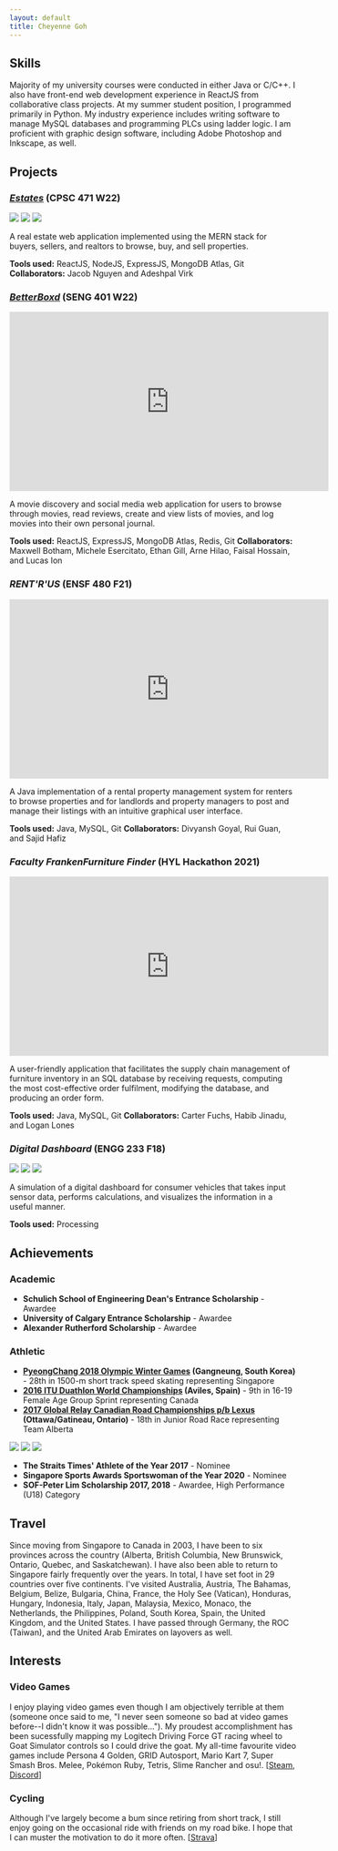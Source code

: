 ```yaml
---
layout: default
title: Cheyenne Goh
---
```


## Skills
Majority of my university courses were conducted in either Java or C/C++. I also have front-end web development experience in ReactJS from collaborative class projects. At my summer student position, I programmed primarily in Python. My industry experience includes writing software to manage MySQL databases and programming PLCs using ladder logic. I am proficient with graphic design software, including Adobe Photoshop and Inkscape, as well.

## Projects

### *[Estates](https://estatesdomain.herokuapp.com)* (CPSC 471 W22)

<div class ="estatesSlide">
<img src="/assets/images/estates1.jpg">
<img src="/assets/images/estates2.jpg">
<img src="/assets/images/estates3.jpg">
</div>

A real estate web application implemented using the MERN stack for buyers, sellers, and realtors to browse, buy, and sell properties.

**Tools used:** ReactJS, NodeJS, ExpressJS, MongoDB Atlas, Git
**Collaborators:** Jacob Nguyen and Adeshpal Virk

### *[BetterBoxd](http://34.123.193.204:3000)* (SENG 401 W22)

<div class="videoWrapper">
<iframe width="560" height="315" src="https://www.youtube.com/embed/FmugQjqy9NM" title="YouTube video player" frameborder="0" allow="accelerometer; autoplay; clipboard-write; encrypted-media; gyroscope; picture-in-picture" allowfullscreen></iframe>
</div>

A movie discovery and social media web application for users to browse through movies, read reviews, create and view lists of movies, and log movies into their own personal journal.

**Tools used:** ReactJS, ExpressJS, MongoDB Atlas, Redis, Git
**Collaborators:** Maxwell Botham, Michele Esercitato, Ethan Gill, Arne Hilao, Faisal Hossain, and Lucas Ion

### *RENT'R'US* (ENSF 480 F21)

<div class="videoWrapper">
<iframe width="560" height="315" src="https://www.youtube.com/embed/Zij8uwpPohE" title="YouTube video player" frameborder="0" allow="accelerometer; autoplay; clipboard-write; encrypted-media; gyroscope; picture-in-picture" allowfullscreen></iframe>
</div>

A Java implementation of a rental property management system for renters to browse properties and for landlords and property managers to post and manage their listings with an intuitive graphical user interface.

**Tools used:** Java, MySQL, Git
**Collaborators:** Divyansh Goyal, Rui Guan, and Sajid Hafiz


### *Faculty FrankenFurniture Finder* (HYL Hackathon 2021)

<div class="videoWrapper">
<iframe width="560" height="315" src="https://www.youtube.com/embed/Wybm1jC9huU" title="YouTube video player" frameborder="0" allow="accelerometer; autoplay; clipboard-write; encrypted-media; gyroscope; picture-in-picture" allowfullscreen></iframe>
</div>

A user-friendly application that facilitates the supply chain management of furniture inventory in an SQL database by receiving requests, computing the most cost-effective order fulfilment, modifying the database, and producing an order form.

**Tools used:** Java, MySQL, Git
**Collaborators:** Carter Fuchs, Habib Jinadu, and Logan Lones

### *Digital Dashboard* (ENGG 233 F18)

<div class ="digitalDashboardSlide">
<img src="/assets/images/digitaldashboard1.png">
<img src="/assets/images/digitaldashboard2.png">
<img src="/assets/images/digitaldashboard3.png">
</div>

A simulation of a digital dashboard for consumer vehicles that takes input sensor data, performs calculations, and visualizes the information in a useful manner.

**Tools used:** Processing

## Achievements

### Academic

- **Schulich School of Engineering Dean's Entrance Scholarship** - Awardee
- **University of Calgary Entrance Scholarship** - Awardee
- **Alexander Rutherford Scholarship** - Awardee

### Athletic

- **[PyeongChang 2018 Olympic Winter Games](https://olympics.com/en/olympic-games/pyeongchang-2018/results/short-track/ladies-1500m) (Gangneung, South Korea)** - 28th in 1500-m short track speed skating representing Singapore
- **[2016 ITU Duathlon World Championships](https://www.triathlon.org/results/result/2016_aviles_itu_duathlon_world_championships/281061) (Aviles, Spain)** - 9th in 16-19 Female Age Group Sprint representing Canada
- **[2017 Global Relay Canadian Road Championships p/b Lexus](https://www.rsstiming.com/Resultats/2017RoadCanChamp/C07-Road-R-JRW.pdf) (Ottawa/Gatineau, Ontario)** - 18th in Junior Road Race representing Team Alberta

<div class ="athleticSlide">
<img src="/assets/images/shorttrack.jpg">
<img src="/assets/images/duathlon.jpg">
<img src="/assets/images/road.jpg">
</div>

- **The Straits Times' Athlete of the Year 2017** - Nominee
- **Singapore Sports Awards Sportswoman of the Year 2020** - Nominee
- **SOF-Peter Lim Scholarship 2017, 2018** - Awardee, High Performance (U18) Category

## Travel

Since moving from Singapore to Canada in 2003, I have been to six provinces across the country (Alberta, British Columbia, New Brunswick, Ontario, Quebec, and Saskatchewan). I have also been able to return to Singapore fairly frequently over the years. In total, I have set foot in 29 countries over five continents. I've visited Australia, Austria, The Bahamas, Belgium, Belize, Bulgaria, China, France, the Holy See (Vatican), Honduras, Hungary, Indonesia, Italy, Japan, Malaysia, Mexico, Monaco, the Netherlands, the Philippines, Poland, South Korea, Spain, the United Kingdom, and the United States. I have passed through Germany, the ROC (Taiwan), and the United Arab Emirates on layovers as well.

## Interests

### Video Games

I enjoy playing video games even though I am objectively terrible at them (someone once said to me, "I never seen someone so bad at video games before--I didn't know it was possible..."). My proudest accomplishment has been sucessfully mapping my Logitech Driving Force GT racing wheel to Goat Simulator controls so I could drive the goat. My all-time favourite video games include Persona 4 Golden, GRID Autosport, Mario Kart 7, Super Smash Bros. Melee, Pokémon Ruby, Tetris, Slime Rancher and osu!. [[Steam](https://steamcommunity.com/profiles/76561198216791821/), [Discord](https://discordapp.com/users/628005941534523396/)]

### Cycling

Although I've largely become a bum since retiring from short track, I still enjoy going on the occasional ride with friends on my road bike. I hope that I can muster the motivation to do it more often. [[Strava](https://www.strava.com/athletes/5494530)]